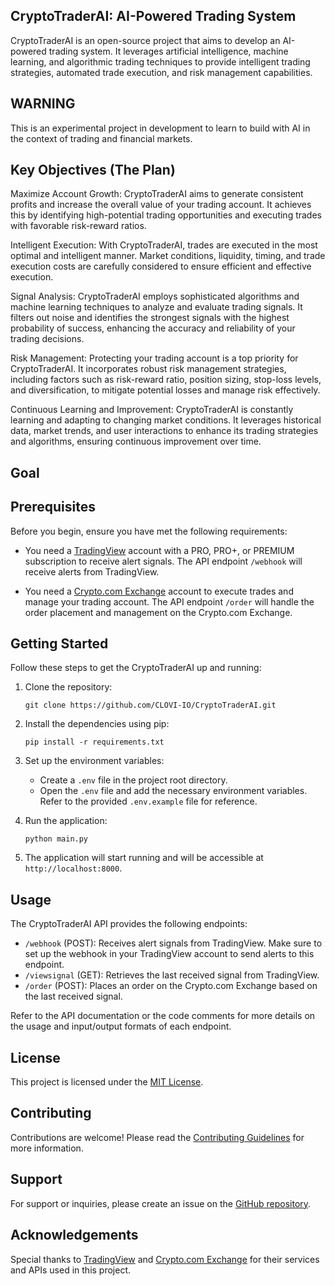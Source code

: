 ## CryptoTraderAI: AI-Powered Trading System

CryptoTraderAI is an open-source project that aims to develop an AI-powered trading system. It leverages artificial intelligence, machine learning, and algorithmic trading techniques to provide intelligent trading strategies, automated trade execution, and risk management capabilities.

## WARNING

This is an experimental project in development to learn to build with AI in the context of trading and financial markets.

## Key Objectives (The Plan)

Maximize Account Growth: CryptoTraderAI aims to generate consistent profits and increase the overall value of your trading account. It achieves this by identifying high-potential trading opportunities and executing trades with favorable risk-reward ratios.

Intelligent Execution: With CryptoTraderAI, trades are executed in the most optimal and intelligent manner. Market conditions, liquidity, timing, and trade execution costs are carefully considered to ensure efficient and effective execution.

Signal Analysis: CryptoTraderAI employs sophisticated algorithms and machine learning techniques to analyze and evaluate trading signals. It filters out noise and identifies the strongest signals with the highest probability of success, enhancing the accuracy and reliability of your trading decisions.

Risk Management: Protecting your trading account is a top priority for CryptoTraderAI. It incorporates robust risk management strategies, including factors such as risk-reward ratio, position sizing, stop-loss levels, and diversification, to mitigate potential losses and manage risk effectively.

Continuous Learning and Improvement: CryptoTraderAI is constantly learning and adapting to changing market conditions. It leverages historical data, market trends, and user interactions to enhance its trading strategies and algorithms, ensuring continuous improvement over time.

## Goal

## Prerequisites

Before you begin, ensure you have met the following requirements:

- You need a [TradingView](https://www.tradingview.com/gopro/?share_your_love=sperreault) account with a PRO, PRO+, or PREMIUM subscription to receive alert signals. The API endpoint `/webhook` will receive alerts from TradingView.

- You need a [Crypto.com Exchange](https://crypto.com/exch/ht94engn7h) account to execute trades and manage your trading account. The API endpoint `/order` will handle the order placement and management on the Crypto.com Exchange.

## Getting Started

Follow these steps to get the CryptoTraderAI up and running:

1. Clone the repository:

   ```shell
   git clone https://github.com/CLOVI-IO/CryptoTraderAI.git
   ```

2. Install the dependencies using pip:

   ```shell
   pip install -r requirements.txt
   ```

3. Set up the environment variables:

   - Create a `.env` file in the project root directory.
   - Open the `.env` file and add the necessary environment variables. Refer to the provided `.env.example` file for reference.

4. Run the application:

   ```shell
   python main.py
   ```

5. The application will start running and will be accessible at `http://localhost:8000`.

## Usage

The CryptoTraderAI API provides the following endpoints:

- `/webhook` (POST): Receives alert signals from TradingView. Make sure to set up the webhook in your TradingView account to send alerts to this endpoint.
- `/viewsignal` (GET): Retrieves the last received signal from TradingView.
- `/order` (POST): Places an order on the Crypto.com Exchange based on the last received signal.

Refer to the API documentation or the code comments for more details on the usage and input/output formats of each endpoint.

## License

This project is licensed under the [MIT License](LICENSE).

## Contributing

Contributions are welcome! Please read the [Contributing Guidelines](CONTRIBUTING.md) for more information.

## Support

For support or inquiries, please create an issue on the [GitHub repository](https://github.com/CLOVI-IO/CryptoTraderAI/issues).

## Acknowledgements

Special thanks to [TradingView](https://www.tradingview.com/gopro/?share_your_love=sperreault) and [Crypto.com Exchange](https://crypto.com/exch/ht94engn7h) for their services and APIs used in this project.
